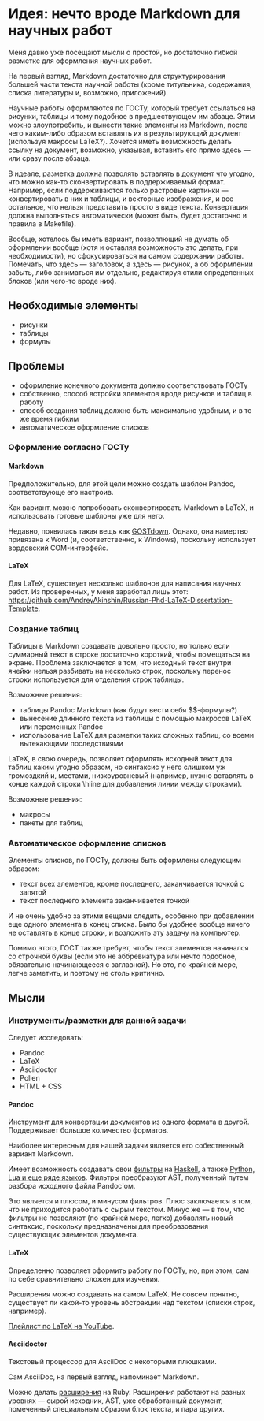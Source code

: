 # Идея: нечто вроде Markdown для научных работ

Меня давно уже посещают мысли о простой, но достаточно гибкой разметке для оформления научных работ.

На первый взгляд, Markdown достаточно для структурирования большей части текста научной работы (кроме титульника, содержания, списка литературы и, возможно, приложений).

Научные работы оформляются по ГОСТу, который требует ссылаться на рисунки, таблицы и тому подобное в предшествующем им абзаце. Этим можно злоупотребить, и вынести такие элементы из Markdown, после чего каким-либо образом вставлять их в результирующий документ (используя макросы LaTeX?). Хочется иметь возможность делать ссылку на документ, возможно, указывая, вставить его прямо здесь — или сразу после абзаца.

В идеале, разметка должна позволять вставлять в документ что угодно, что можно как-то сконвертировать в поддерживаемый формат. Например, если поддерживаются только растровые картинки — конвертировать в них и таблицы, и векторные изображения, и все остальное, что нельзя представить просто в виде текста. Конвертация должна выполняться автоматически (может быть, будет достаточно и правила в Makefile).

Вообще, хотелось бы иметь вариант, позволяющий не думать об оформлении вообще (хотя и оставляя возможность это делать, при необходимости), но сфокусироваться на самом содержании работы. Помечать, что здесь — заголовок, а здесь — рисунок, а об оформлении забыть, либо заниматься им отдельно, редактируя стили определенных блоков (или чего-то вроде них).


## Необходимые элементы
- рисунки
- таблицы
- формулы


## Проблемы
- оформление конечного документа должно соответствовать ГОСТу
- собственно, способ встройки элементов вроде рисунков и таблиц в работу
- способ создания таблиц должно быть максимально удобным, и в то же время гибким
- автоматическое оформление списков


### Оформление согласно ГОСТу
#### Markdown

Предположительно, для этой цели можно создать шаблон Pandoc, соответствующе его настроив.

Как вариант, можно попробовать сконвертировать Markdown в LaTeX, и использовать готовые шаблоны уже для него.

Недавно, появилась такая вещь как [GOSTdown](https://gitlab.iaaras.ru/iaaras/gostdown/). Однако, она намертво привязана к Word (и, соответственно, к Windows), поскольку использует вордовский COM-интерфейс.


#### LaTeX

Для LaTeX, существует несколько шаблонов для написания научных работ. Из проверенных, у меня заработал лишь этот: https://github.com/AndreyAkinshin/Russian-Phd-LaTeX-Dissertation-Template.


### Cоздание таблиц

Таблицы в Markdown создавать довольно просто, но только если суммарный текст в строке достаточно короткий, чтобы помещаться на экране. Проблема заключается в том, что исходный текст внутри ячейки нельзя разбивать на несколько строк, поскольку перенос строки используется для отделения строк таблицы.

Возможные решения:
- таблицы Pandoc Markdown (как будут вести себя $$-формулы?)
- вынесение длинного текста из таблицы с помощью макросов LaTeX или переменных Pandoc
- использование LaTeX для разметки таких сложных таблиц, со всеми вытекающими последствиями

LaTeX, в свою очередь, позволяет оформлять исходный текст для таблиц каким угодно образом, но синтаксис у него слишком уж громоздкий и, местами, низкоуровневый (например, нужно вставлять в конце каждой строки \hline для добавления линии между строками).

Возможные решения:
- макросы
- пакеты для таблиц


### Автоматическое оформление списков

Элементы списков, по ГОСТу, должны быть оформлены следующим образом:
- текст всех элементов, кроме последнего, заканчивается точкой с запятой
- текст последнего элемента заканчивается точкой

И не очень удобно за этими вещами следить, особенно при добавлении еще одного элемента в конец списка. Было бы удобнее вообще ничего не оставлять в конце строки, и возложить эту задачу на компьютер.

Помимо этого, ГОСТ также требует, чтобы текст элементов начинался со строчной буквы (если это не аббревиатура или нечто подобное, обязательно начинающееся с заглавной). Но это, по крайней мере, легче заметить, и поэтому не столь критично.


## Мысли
### Инструменты/разметки для данной задачи

Следует исследовать:
- Pandoc
- LaTeX
- Asciidoctor
- Pollen
- HTML + CSS


#### Pandoc

Инструмент для конвертации документов из одного формата в другой. Поддерживает большое количество форматов.

Наиболее интересным для нашей задачи является его собественный вариант Markdown.

Имеет возможность создавать свои [фильтры](https://pandoc.org/filters.html) на [Haskell](https://pandoc.org/filters.html#a-simple-example), а также [Python, Lua и еще ряде языков](https://pandoc.org/filters.html#but-i-dont-want-to-learn-haskell). Фильтры преобразуют AST, полученный путем разбора исходного файла Pandoc'ом.

Это является и плюсом, и минусом фильтров. Плюс заключается в том, что не приходится работать с сырым текстом. Минус же — в том, что фильтры не позволяют (по крайней мере, легко) добавлять новый синтаксис, поскольку предназначены для преобразования существующих элементов документа.


#### LaTeX

Определенно позволяет оформить работу по ГОСТу, но, при этом, сам по себе сравнительно сложен для изучения.

Расширения можно создавать на самом LaTeX. Не совсем понятно, существует ли какой-то уровень абстракции над текстом (списки строк, например).

[Плейлист по LaTeX на YouTube](https://www.youtube.com/playlist?list=PL-p5XmQHB_JSQvW8_mhBdcwEyxdVX0c1T).


#### Asciidoctor

Текстовый процессор для AsciiDoc с некоторыми плюшками.

Сам AsciiDoc, на первый взгляд, напоминает Markdown.

Можно делать [расширения](https://asciidoctor.org/docs/user-manual/#extensions) на Ruby. Расширения работают на разных уровнях — сырой исходник, AST, уже обработанный документ, помеченный специальным образом блок текста, и пара других.